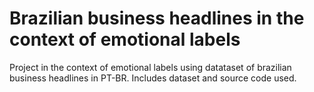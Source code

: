 # Brazilian business headlines in the context of emotional labels
Project in the context of emotional labels using datataset of brazilian business headlines in PT-BR. Includes dataset and source code used.
